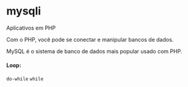 # mysqli
Aplicativos em PHP

Com o PHP, você pode se conectar e manipular bancos de dados.

MySQL é o sistema de banco de dados mais popular usado com PHP.


#### Loop:

```do-while```
```while```
